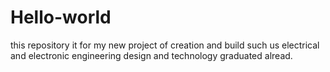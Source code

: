 # Hello-world
this repository it for my new project of creation and build 
such us electrical and electronic engineering design and technology 
graduated alread.
